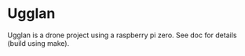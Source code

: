 # Ugglan
Ugglan is a drone project using a raspberry pi zero. See doc for details (build using make).
